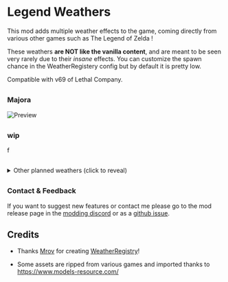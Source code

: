 # Legend Weathers

This mod adds multiple weather effects to the game, coming directly from various other games such as The Legend of Zelda !

These weathers **are NOT like the vanilla content**, and are meant to be seen very rarely due to their *insane* effects. You can customize the spawn chance in the WeatherRegistery config but by default it is pretty low.

Compatible with v69 of Lethal Company.

##

### Majora


![Preview](https://raw.githubusercontent.com/ZigzagAwaka/SelfSortingStorage/main/Images/wip.PNG)

##

### wip
 f

##

<details><summary>Other planned weathers (click to reveal)</summary>

#### Twilight Realm

#### Blood Moon

#### Still World

#### Dark Aether (from Metroid Prime 2)

</details>

##

### Contact & Feedback
If you want to suggest new features or contact me please go to the mod release page in the [modding discord](https://discord.gg/XeyYqRdRGC) or as a [github issue](https://github.com/ZigzagAwaka/LegendWeathers).

###

##

## Credits

- Thanks [Mrov](https://thunderstore.io/c/lethal-company/p/mrov/) for creating [WeatherRegistry](https://thunderstore.io/c/lethal-company/p/mrov/WeatherRegistry/)!

- Some assets are ripped from various games and imported thanks to https://www.models-resource.com/